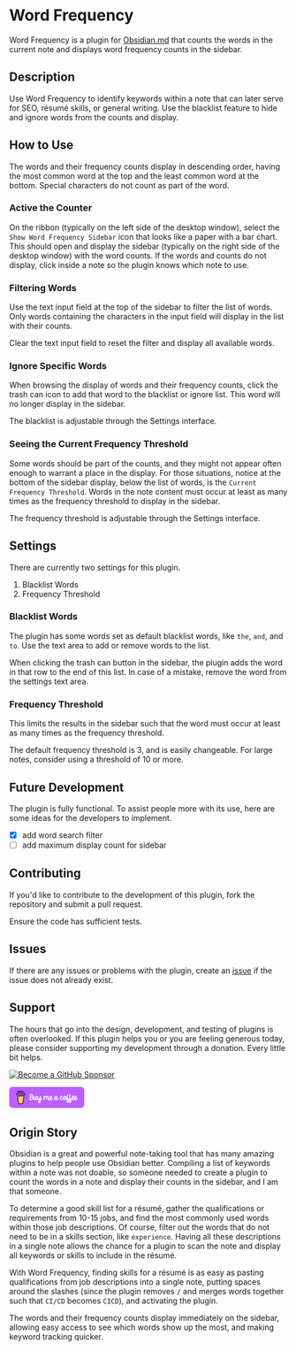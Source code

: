 # Word Frequency

Word Frequency is a plugin for [Obsidian.md](https://obsidian.md/) that counts
the words in the current note and displays word frequency counts in the sidebar.

## Description

Use Word Frequency to identify keywords within a note that can later serve for
SEO, résumé skills, or general writing. Use the blacklist feature to hide and
ignore words from the counts and display.

## How to Use

The words and their frequency counts display in descending order, having the
most common word at the top and the least common word at the bottom. Special
characters do not count as part of the word.

### Active the Counter

On the ribbon (typically on the left side of the desktop window), select the 
`Show Word Frequency Sidebar` icon that looks like a paper with a bar chart.
This should open and display the sidebar (typically on the right side of the
desktop window) with the word counts. If the words and counts do not display,
click inside a note so the plugin knows which note to use.

### Filtering Words

Use the text input field at the top of the sidebar to filter the list of words.
Only words containing the characters in the input field will display in the list
with their counts.

Clear the text input field to reset the filter and display all available words.

### Ignore Specific Words

When browsing the display of words and their frequency counts, click the trash
can icon to add that word to the blacklist or ignore list. This word will no
longer display in the sidebar.

The blacklist is adjustable through the Settings interface.

### Seeing the Current Frequency Threshold

Some words should be part of the counts, and they might not appear often enough
to warrant a place in the display. For those situations, notice at the bottom of
the sidebar display, below the list of words, is the
`Current Frequency Threshold`. Words in the note content must occur at least as
many times as the frequency threshold to display in the sidebar.

The frequency threshold is adjustable through the Settings interface.

## Settings

There are currently two settings for this plugin.

1. Blacklist Words
2. Frequency Threshold

### Blacklist Words

The plugin has some words set as default blacklist words, like `the`, `and`, and
`to`. Use the text area to add or remove words to the list.

When clicking the trash can button in the sidebar, the plugin adds the word in
that row to the end of this list. In case of a mistake, remove the word from the
settings text area.

### Frequency Threshold

This limits the results in the sidebar such that the word must occur at least as
many times as the frequency threshold.

The default frequency threshold is 3, and is easily changeable. For large notes,
consider using a threshold of 10 or more.

## Future Development

The plugin is fully functional. To assist people more with its use, here are
some ideas for the developers to implement.

- [x] add word search filter
- [ ] add maximum display count for sidebar

## Contributing

If you'd like to contribute to the development of this plugin, fork the
repository and submit a pull request.

Ensure the code has sufficient tests.

## Issues

If there are any issues or problems with the plugin, create an
[issue](https://github.com/mts7/obsidian-word-frequency/issues) if the issue
does not already exist.

## Support

The hours that go into the design, development, and testing of plugins is often
overlooked. If this plugin helps you or you are feeling generous today, please
consider supporting my development through a donation. Every little bit helps.

[![Become a GitHub Sponsor](https://img.shields.io/github/sponsors/mts7?label=Sponsor&logo=GitHub%20Sponsors&style=for-the-badge)](https://github.com/sponsors/mts7)

[![Buy Me a Coffee](__assets__/bmc-button.png)](https://www.buymeacoffee.com/mts7)

## Origin Story

Obsidian is a great and powerful note-taking tool that has many amazing plugins
to help people use Obsidian better. Compiling a list of keywords within a note
was not doable, so someone needed to create a plugin to count the words in a
note and display their counts in the sidebar, and I am that someone.

To determine a good skill list for a résumé, gather the qualifications or
requirements from 10-15 jobs, and find the most commonly used words within those
job descriptions. Of course, filter out the words that do not need to be in a
skills section, like `experience`. Having all these descriptions in a single
note allows the chance for a plugin to scan the note and display all keywords or
skills to include in the résumé.

With Word Frequency, finding skills for a résumé is as easy as pasting
qualifications from job descriptions into a single note, putting spaces around
the slashes (since the plugin removes `/` and merges words together such that 
`CI/CD` becomes `CICD`), and activating the plugin.

The words and their frequency counts display immediately on the sidebar,
allowing easy access to see which words show up the most, and making keyword
tracking quicker.
